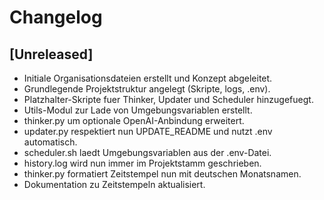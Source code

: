 # Changelog

## [Unreleased]
- Initiale Organisationsdateien erstellt und Konzept abgeleitet.
- Grundlegende Projektstruktur angelegt (Skripte, logs, .env).
- Platzhalter-Skripte fuer Thinker, Updater und Scheduler hinzugefuegt.
- Utils-Modul zur Lade von Umgebungsvariablen erstellt.
- thinker.py um optionale OpenAI-Anbindung erweitert.
- updater.py respektiert nun UPDATE_README und nutzt .env automatisch.
- scheduler.sh laedt Umgebungsvariablen aus der .env-Datei.
- history.log wird nun immer im Projektstamm geschrieben.
- thinker.py formatiert Zeitstempel nun mit deutschen Monatsnamen.
- Dokumentation zu Zeitstempeln aktualisiert.
